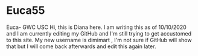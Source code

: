 # Euca55
Euca- GWC USC
Hi, this is Diana here. I am writing this as of 10/10/2020 and I am currently editing my GitHub and I'm still trying to get accustomed to this site. My new username is dimimart , I'm not sure if GitHub will show that but I will come back afterwards and edit this again later.
